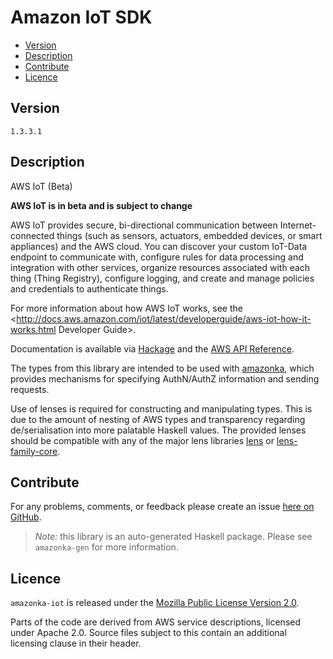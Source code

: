 # Amazon IoT SDK

* [Version](#version)
* [Description](#description)
* [Contribute](#contribute)
* [Licence](#licence)


## Version

`1.3.3.1`


## Description

AWS IoT (Beta)

__AWS IoT is in beta and is subject to change__

AWS IoT provides secure, bi-directional communication between
Internet-connected things (such as sensors, actuators, embedded devices,
or smart appliances) and the AWS cloud. You can discover your custom
IoT-Data endpoint to communicate with, configure rules for data
processing and integration with other services, organize resources
associated with each thing (Thing Registry), configure logging, and
create and manage policies and credentials to authenticate things.

For more information about how AWS IoT works, see the
<http://docs.aws.amazon.com/iot/latest/developerguide/aws-iot-how-it-works.html Developer Guide>.

Documentation is available via [Hackage](http://hackage.haskell.org/package/amazonka-iot)
and the [AWS API Reference](https://aws.amazon.com/iot).

The types from this library are intended to be used with [amazonka](http://hackage.haskell.org/package/amazonka),
which provides mechanisms for specifying AuthN/AuthZ information and sending requests.

Use of lenses is required for constructing and manipulating types.
This is due to the amount of nesting of AWS types and transparency regarding
de/serialisation into more palatable Haskell values.
The provided lenses should be compatible with any of the major lens libraries
[lens](http://hackage.haskell.org/package/lens) or [lens-family-core](http://hackage.haskell.org/package/lens-family-core).

## Contribute

For any problems, comments, or feedback please create an issue [here on GitHub](https://github.com/brendanhay/amazonka/issues).

> _Note:_ this library is an auto-generated Haskell package. Please see `amazonka-gen` for more information.


## Licence

`amazonka-iot` is released under the [Mozilla Public License Version 2.0](http://www.mozilla.org/MPL/).

Parts of the code are derived from AWS service descriptions, licensed under Apache 2.0.
Source files subject to this contain an additional licensing clause in their header.
